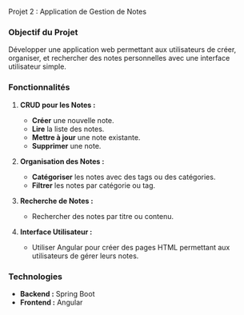 Projet 2 : Application de Gestion de Notes
### **Objectif du Projet**

Développer une application web permettant aux utilisateurs de créer, organiser, et rechercher des notes personnelles avec une interface utilisateur simple.

### **Fonctionnalités**

1. **CRUD pour les Notes :**
   - **Créer** une nouvelle note.
   - **Lire** la liste des notes.
   - **Mettre à jour** une note existante.
   - **Supprimer** une note.

2. **Organisation des Notes :**
   - **Catégoriser** les notes avec des tags ou des catégories.
   - **Filtrer** les notes par catégorie ou tag.

3. **Recherche de Notes :**
   - Rechercher des notes par titre ou contenu.

4. **Interface Utilisateur :**
   - Utiliser Angular pour créer des pages HTML permettant aux utilisateurs de gérer leurs notes.

### **Technologies**

- **Backend :** Spring Boot
- **Frontend :** Angular


 